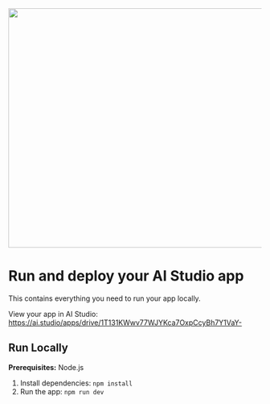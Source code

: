 <div align="center">
<img width="1200" height="475" alt="GHBanner" src="https://github.com/user-attachments/assets/0aa67016-6eaf-458a-adb2-6e31a0763ed6" />
</div>

# Run and deploy your AI Studio app

This contains everything you need to run your app locally.

View your app in AI Studio: https://ai.studio/apps/drive/1T131KWwv77WJYKca7OxpCcyBh7Y1VaY-

## Run Locally

**Prerequisites:**  Node.js

1. Install dependencies:
   `npm install`
2. Run the app:
   `npm run dev`
